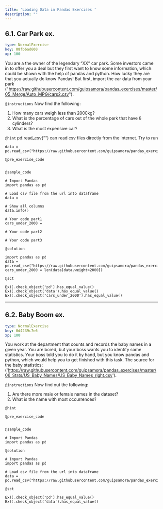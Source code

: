 ```yaml
---
title: 'Loading Data in Pandas Exercises '
description: ""
---
```


## 6.1. Car Park ex.

```yaml
type: NormalExercise
key: 08fb6ad600
xp: 100
```

You are a the owner of the legendary “XX” car park. Some investors came in to offer you a deal but they first want to know some information, which could be shown with the help of pandas and python. How lucky they are that you actually do know Pandas! But first, import the car data from your park ("https://raw.githubusercontent.com/guipsamora/pandas_exercises/master/05_Merge/Auto_MPG/cars2.csv").

`@instructions`
Now find the following:
1. How many cars weigh less than 2000kg?
2. What is the percentage of cars out of the whole park that have 8 cylinders?
3. What is the most expensive car?

`@hint`
pd.read_csv("") can read csv files directly from the internet. 
Try to run
```
data = pd.read_csv("https://raw.githubusercontent.com/guipsamora/pandas_exercises/master/05_Merge/Auto_MPG/cars2.csv")
```

`@pre_exercise_code`
```{python}

```

`@sample_code`
```{python}
# Import Pandas
import pandas as pd

# Load csv file from the url into dataframe
data = 

# Show all columns
data.info()

# Your code part1
cars_under_2000 = 

# Your code part2

# Your code part3
```

`@solution`
```{python}
import pandas as pd
data = pd.read_csv("https://raw.githubusercontent.com/guipsamora/pandas_exercises/master/05_Merge/Auto_MPG/cars2.csv")
cars_under_2000 = len(data[data.weight>2000])
```

`@sct`
```{python}
Ex().check_object('pd').has_equal_value()
Ex().check_object('data').has_equal_value()
Ex().check_object('cars_under_2000').has_equal_value()

```

---

## 6.2. Baby Boom ex.

```yaml
type: NormalExercise
key: 0d4239c7e6
xp: 100
```

You work at the department that counts and records the baby names in a given year. You are bored, but your boss wants you to identify some statistics. Your boss told you to do it by hand, but you know pandas and python, which would help you to get finished with this task. The source for the baby statistics: ('https://raw.githubusercontent.com/guipsamora/pandas_exercises/master/06_Stats/US_Baby_Names/US_Baby_Names_right.csv').

`@instructions`
Now find out the following: 

1. Are there more male or female names in the dataset?
2. What is the name with most occurrences?

`@hint`


`@pre_exercise_code`
```{python}

```

`@sample_code`
```{python}
# Import Pandas
import pandas as pd

```

`@solution`
```{python}
# Import Pandas
import pandas as pd

# Load csv file from the url into dataframe
data = pd.read_csv("https://raw.githubusercontent.com/guipsamora/pandas_exercises/master/05_Merge/Auto_MPG/cars2.csv")
```

`@sct`
```{python}
Ex().check_object('pd').has_equal_value()
Ex().check_object('data').has_equal_value()
```
